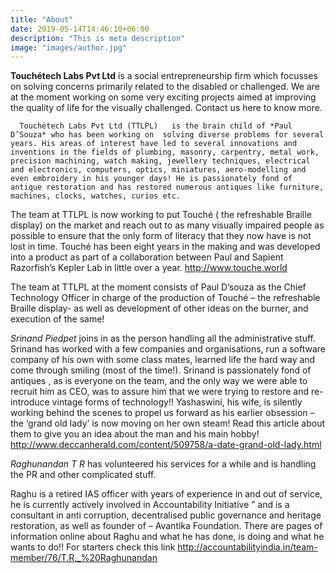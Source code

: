 ```yaml
---
title: "About"
date: 2019-05-14T14:46:10+06:00
description: "This is meta description"
image: "images/author.jpg"
---
```



**Touchétech Labs Pvt Ltd** is a social entrepreneurship firm which focusses on solving concerns primarily related to the disabled or challenged. We are at the moment working on some very exciting projects aimed at improving the quality of life for the visually challenged.   Contact us here to know more.

      Touchétech Labs Pvt Ltd (TTLPL)   is the brain child of *Paul D’Souza* who has been working on  solving diverse problems for several years. His areas of interest have led to several innovations and inventions in the fields of plumbing, masonry, carpentry, metal work, precision machining, watch making, jewellery techniques, electrical and electronics, computers, optics, miniatures, aero-modelling and even embroidery in his younger days! He is passionately fond of antique restoration and has restored numerous antiques like furniture, machines, clocks, watches, curios etc.

The team at TTLPL is now working to put Touché ( the refreshable Braille display)  on the market and reach out to as many visually impaired people as possible to ensure that the only form of literacy that they now have is not lost in time.  Touché has been eight years in the making and was developed into a product as part of a collaboration between Paul and Sapient Razorfish’s Kepler Lab in little over a year.  http://www.touche.world

The team at TTLPL  at the moment consists of Paul D’souza as the Chief Technology Officer in charge of the production of Touché – the refreshable Braille display-  as well as  development of other ideas on the burner, and execution of the same!

*Srinand Piedpet*  joins in as the person  handling all the administrative stuff.  Srinand has worked with a few companies and organisations, run a software company of his own with some class mates,  learned life the hard way and come through smiling (most of the time!).  Srinand is passionately fond of antiques , as is everyone on the team,  and the only way we were able to recruit him as CEO, was to assure him that we were trying to restore and re-introduce  vintage forms of technology!!  Yashaswini,  his wife,  is silently working behind the scenes to propel us forward as his earlier obsession  – the ‘grand old lady’  is now moving on her own steam!   Read this article about them to give you an idea about the man and his main hobby!      http://www.deccanherald.com/content/509758/a-date-grand-old-lady.html



*Raghunandan T R*  has volunteered his services  for a while and is handling the PR and other complicated stuff.

Raghu is a retired IAS officer with  years of experience in and out of service, he  is currently actively involved in  Accountability Initiative ” and is a consultant in anti corruption, decentralised public governance and heritage restoration, as well as founder of  – ‎Avantika Foundation.  There are pages of information online about Raghu and what he has done, is doing and what he wants to do!!   For starters check this link http://accountabilityindia.in/team-member/76/T.R._%20Raghunandan
